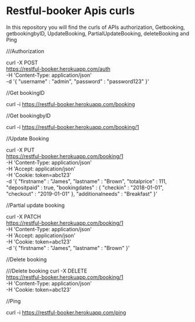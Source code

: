 # Restful-booker Apis curls 
In this repository you will find the curls of APIs
authorization, Getbooking, getbookingbyID, UpdateBooking, PartialUpdateBooking, deleteBooking and Ping


///Authorization

curl -X POST \
  https://restful-booker.herokuapp.com/auth \
  -H 'Content-Type: application/json' \
  -d '{
    "username" : "admin",
    "password" : "password123"
}'


//Get bookingID

curl -i https://restful-booker.herokuapp.com/booking


//Get bookingbyID

curl -i https://restful-booker.herokuapp.com/booking/1

//Update Booking

curl -X PUT \
  https://restful-booker.herokuapp.com/booking/1 \
  -H 'Content-Type: application/json' \
  -H 'Accept: application/json' \
  -H 'Cookie: token=abc123' \
  -d '{
    "firstname" : "James",
    "lastname" : "Brown",
    "totalprice" : 111,
    "depositpaid" : true,
    "bookingdates" : {
        "checkin" : "2018-01-01",
        "checkout" : "2019-01-01"
    },
    "additionalneeds" : "Breakfast"
}'

//Partial update booking

curl -X PATCH \
  https://restful-booker.herokuapp.com/booking/1 \
  -H 'Content-Type: application/json' \
  -H 'Accept: application/json' \
  -H 'Cookie: token=abc123' \
  -d '{
    "firstname" : "James",
    "lastname" : "Brown"
}'

//Delete booking


///Delete booking 
curl -X DELETE \
  https://restful-booker.herokuapp.com/booking/1 \
  -H 'Content-Type: application/json' \
  -H 'Cookie: token=abc123'

//Ping

curl -i https://restful-booker.herokuapp.com/ping